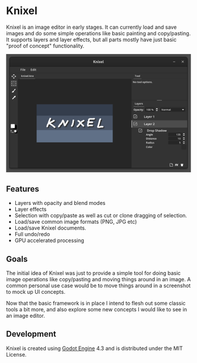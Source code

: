 Knixel
=

Knixel is an image editor in early stages. It can currently load and save images and do some simple operations like basic painting and copy/pasting. It supports layers and layer effects, but all parts mostly have just basic "proof of concept" functionality.

![Knixel Screenshot](knixel.png)

Features
-
* Layers with opacity and blend modes
* Layer effects
* Selection with copy/paste as well as cut or clone dragging of selection.
* Load/save common image formats (PNG, JPG etc)
* Load/save Knixel documents.
* Full undo/redo
* GPU accelerated processing

Goals
-
The initial idea of Knixel was just to provide a simple tool for doing basic image operations like copy/pasting and moving things around in an image. A common personal use case would be to move things around in a screenshot to mock up UI concepts.

Now that the basic framework is in place I intend to flesh out some classic tools a bit more, and also explore some new concepts I would like to see in an image editor.

Development
-
Knixel is created using [Godot Engine](https://godotengine.org) 4.3 and is distributed under the MIT License.